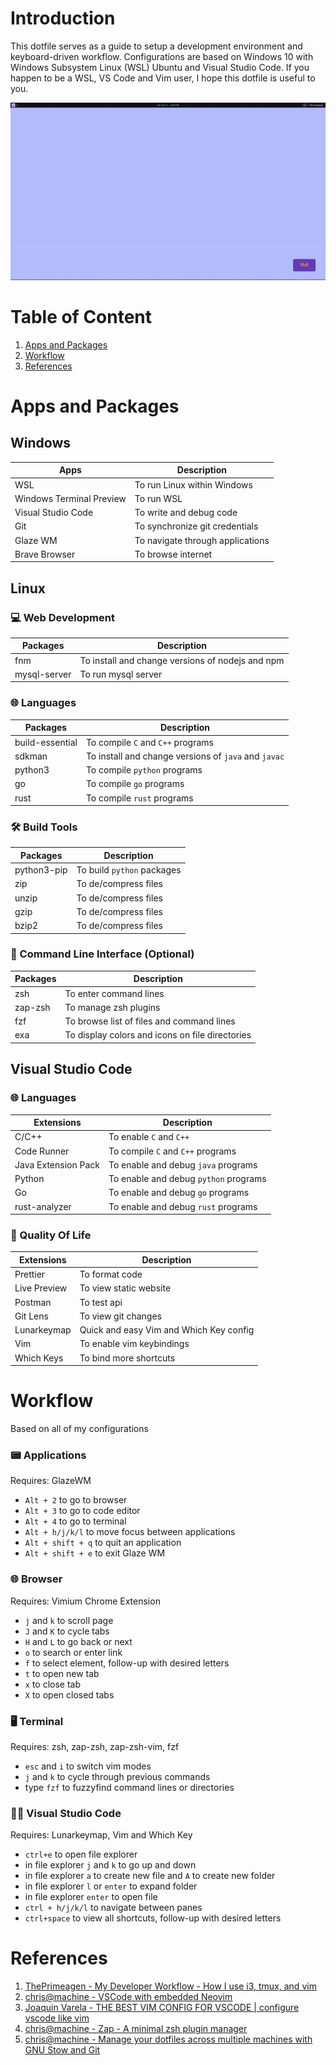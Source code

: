 # Introduction
This dotfile serves as a guide to setup a development environment and keyboard-driven workflow. Configurations are based on Windows 10 with Windows Subsystem Linux (WSL) Ubuntu and Visual Studio Code. If you happen to be a WSL, VS Code and Vim user, I hope this dotfile is useful to you.

<img src="/assets/workflow-demo.gif" alt="Workflow demonstration gif">

# Table of Content
1. [Apps and Packages](#apps-and-packages)
2. [Workflow](#my-workflow)
3. [References](#references)

# Apps and Packages

## Windows

| **Apps**                   | **Description**                        |
|----------------------------|-------------------------               |
| WSL                        | To run Linux within Windows            |
| Windows Terminal Preview   | To run WSL                             |
| Visual Studio Code         | To write and debug code                |
| Git                        | To synchronize git credentials         |
| Glaze WM                   | To navigate through applications       |
| Brave Browser              | To browse internet                     |

## Linux

### 💻 Web Development

| **Packages**  | **Description**                                  |
|-------------- |--------------------------------------------------|
| fnm           | To install and change versions of nodejs and npm |
| mysql-server  | To run mysql server                              |

### 🌐 Languages

| **Packages**      | **Description**                                      |
|--------------     |------------------------------------------------------|
| build-essential   | To compile `C` and `C++` programs                    |
| sdkman            | To install and change versions of `java` and `javac` |
| python3           | To compile `python` programs                         |
| go                | To compile `go` programs                             |
| rust              | To compile `rust` programs                           |

### 🛠️ Build Tools

| **Packages**      | **Description**            |
|-----------------  |--------------------------  |
| python3-pip       | To build `python` packages |
| zip               | To de/compress files       |
| unzip             | To de/compress files       |
| gzip              | To de/compress files       |
| bzip2             | To de/compress files       |

### 🤖 Command Line Interface (Optional)

| **Packages** | **Description**                                 |
|--------------|-------------------------------------------------|
| zsh          | To enter command lines                          |
| zap-zsh      | To manage zsh plugins                           |
| fzf          | To browse list of files and command lines       |
| exa          | To display colors and icons on file directories |

## Visual Studio Code

### 🌐 Languages

| **Extensions**      | **Description**                          |
|---------------------|-------------------------------------     | 
| C/C++               | To enable `C` and `C++`                  |
| Code Runner         | To compile `C` and `C++` programs        |
| Java Extension Pack | To enable and debug `java` programs      |
| Python              | To enable and debug `python` programs    |
| Go                  | To enable and debug `go` programs        |
| rust-analyzer       | To enable and debug `rust` programs      |

### 🌿 Quality Of Life

| **Extensions** | **Description**                         |
|----------------|------------------------                 |
| Prettier       | To format code                          |
| Live Preview   | To view static website                  |
| Postman        | To test api                             |
| Git Lens       | To view git changes                     |
| Lunarkeymap    | Quick and easy Vim and Which Key config |
| Vim            | To enable vim keybindings               |
| Which Keys     | To bind more shortcuts                  |

# Workflow
Based on all of my configurations

### 📟 Applications 
Requires: GlazeWM
- `Alt + 2` to go to browser
- `Alt + 3` to go to code editor
- `Alt + 4` to go to terminal
- `Alt + h/j/k/l` to move focus between applications
- `Alt + shift + q` to quit an application
- `Alt + shift + e` to exit Glaze WM

### 🌐 Browser
Requires: Vimium Chrome Extension
- `j` and `k` to scroll page
- `J` and `K` to cycle tabs
- `H` and `L` to go back or next
- `o` to search or enter link
- `f` to select element, follow-up with desired letters
- `t` to open new tab
- `x` to close tab
- `X` to open closed tabs

### 🖥️ Terminal
Requires: zsh, zap-zsh, zap-zsh-vim, fzf
- `esc` and `i` to switch vim modes
- `j` and `k` to cycle through previous commands
- type `fzf` to fuzzyfind command lines or directories

### 👨‍💻 Visual Studio Code
Requires: Lunarkeymap, Vim and Which Key
- `ctrl+e` to open file explorer
- in file explorer `j` and `k` to go up and down
- in file explorer `a` to create new file and `A` to create new folder
- in file explorer `l` or `enter` to expand folder
- in file explorer `enter` to open file
- `ctrl + h/j/k/l` to navigate between panes
- `ctrl+space` to view all shortcuts, follow-up with desired letters

# References
1. [ThePrimeagen - My Developer Workflow - How I use i3, tmux, and vim](https://www.youtube.com/watch?v=bdumjiHabhQ)
1. [chris@machine - VSCode with embedded Neovim](https://www.youtube.com/watch?v=g4dXZ0RQWdw)
1. [Joaquin Varela - THE BEST VIM CONFIG FOR VSCODE | configure vscode like vim](https://www.youtube.com/watch?v=Vkm4bc2Y0AA&t=215s)
1. [chris@machine - Zap - A minimal zsh plugin manager](https://www.youtube.com/watch?v=LhDMw6n3GI4&t=253s)
1. [chris@machine - Manage your dotfiles across multiple machines with GNU Stow and Git](https://www.youtube.com/watch?v=90xMTKml9O0&t=616s)
